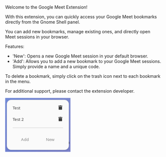 Welcome to the Google Meet Extension!

With this extension, you can quickly access your Google Meet bookmarks directly from the Gnome Shell panel. 

You can add new bookmarks, manage existing ones, and directly open Meet sessions in your browser.

Features:

- 'New': Opens a new Google Meet session in your default browser.
-  'Add': Allows you to add a new bookmark to your Google Meet sessions. Simply provide a name and a unique code.

To delete a bookmark, simply click on the trash icon next to each bookmark in the menu.

For additional support, please contact the extension developer.

![snapshot](images/_image.png)

